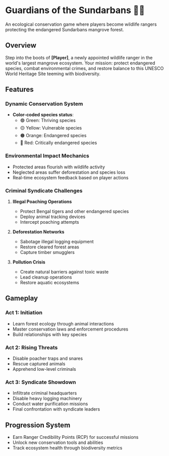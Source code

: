 # Guardians of the Sundarbans 🌿🐅


An ecological conservation game where players become wildlife rangers protecting the endangered Sundarbans mangrove forest.

## Overview
Step into the boots of **[Player]**, a newly appointed wildlife ranger in the world's largest mangrove ecosystem. Your mission: protect endangered species, combat environmental crimes, and restore balance to this UNESCO World Heritage Site teeming with biodiversity.

## Features

### Dynamic Conservation System
- **Color-coded species status**:
  - 🟢 Green: Thriving species
  - 🟡 Yellow: Vulnerable species
  - 🟠 Orange: Endangered species
  - 🔴 Red: Critically endangered species

### Environmental Impact Mechanics
- Protected areas flourish with wildlife activity
- Neglected areas suffer deforestation and species loss
- Real-time ecosystem feedback based on player actions

### Criminal Syndicate Challenges
1. **Illegal Poaching Operations**
   - Protect Bengal tigers and other endangered species
   - Deploy animal tracking devices
   - Intercept poaching attempts

2. **Deforestation Networks**
   - Sabotage illegal logging equipment
   - Restore cleared forest areas
   - Capture timber smugglers

3. **Pollution Crisis**
   - Create natural barriers against toxic waste
   - Lead cleanup operations
   - Restore aquatic ecosystems

## Gameplay

### Act 1: Initiation
- Learn forest ecology through animal interactions
- Master conservation laws and enforcement procedures
- Build relationships with key species

### Act 2: Rising Threats
- Disable poacher traps and snares
- Rescue captured animals
- Apprehend low-level criminals

### Act 3: Syndicate Showdown
- Infiltrate criminal headquarters
- Disable heavy logging machinery
- Conduct water purification missions
- Final confrontation with syndicate leaders

## Progression System
- Earn Ranger Credibility Points (RCP) for successful missions
- Unlock new conservation tools and abilities
- Track ecosystem health through biodiversity metrics

